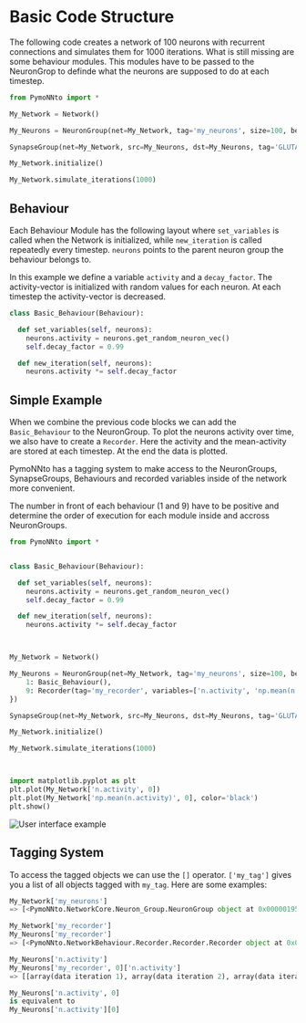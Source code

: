 # Basic Code Structure

The following code creates a network of 100 neurons with recurrent connections and simulates them for 1000 iterations. What is still missing are some behaviour modules. This modules have to be passed to the NeuronGrop to definde what the neurons are supposed to do at each timestep.


```python
from PymoNNto import *

My_Network = Network()

My_Neurons = NeuronGroup(net=My_Network, tag='my_neurons', size=100, behaviour={})

SynapseGroup(net=My_Network, src=My_Neurons, dst=My_Neurons, tag='GLUTAMATE')

My_Network.initialize()

My_Network.simulate_iterations(1000)
```

## Behaviour

Each Behaviour Module has the following layout where `set_variables` is called when the Network is initialized, while
`new_iteration` is called repeatedly every timestep. `neurons` points to the parent neuron group the behaviour belongs to.

In this example we define a variable `activity` and a `decay_factor`. The activity-vector is initialized with random values for each neuron. At each timestep the activity-vector is decreased.


```python
class Basic_Behaviour(Behaviour):

  def set_variables(self, neurons):
    neurons.activity = neurons.get_random_neuron_vec()
    self.decay_factor = 0.99

  def new_iteration(self, neurons):
    neurons.activity *= self.decay_factor
```

## Simple Example

When we combine the previous code blocks we can add the `Basic_Behaviour` to the NeuronGroup.
To plot the neurons activity over time, we also have to create a `Recorder`. Here the activity and the mean-activity are stored at each timestep.
At the end the data is plotted.

PymoNNto has a tagging system to make access to the NeuronGroups, SynapseGroups, Behaviours and recorded variables inside of the network more convenient.

The number in front of each behaviour (1 and 9) have to be positive and determine the order of execution for each module inside and accross NeuronGroups.

```python
from PymoNNto import *


class Basic_Behaviour(Behaviour):

  def set_variables(self, neurons):
    neurons.activity = neurons.get_random_neuron_vec()
    self.decay_factor = 0.99

  def new_iteration(self, neurons):
    neurons.activity *= self.decay_factor



My_Network = Network()

My_Neurons = NeuronGroup(net=My_Network, tag='my_neurons', size=100, behaviour={
    1: Basic_Behaviour(),
    9: Recorder(tag='my_recorder', variables=['n.activity', 'np.mean(n.activity)'])
})

SynapseGroup(net=My_Network, src=My_Neurons, dst=My_Neurons, tag='GLUTAMATE')

My_Network.initialize()

My_Network.simulate_iterations(1000)



import matplotlib.pyplot as plt
plt.plot(My_Network['n.activity', 0])
plt.plot(My_Network['np.mean(n.activity)', 0], color='black')
plt.show()
```
![User interface example](https://raw.githubusercontent.com/trieschlab/PymoNNto/Images/both.png)

## Tagging System

To access the tagged objects we can use the `[]` operator. `['my_tag']` gives you a list of all objects tagged with `my_tag`. Here are some examples:

```python
My_Network['my_neurons']
=> [<PymoNNto.NetworkCore.Neuron_Group.NeuronGroup object at 0x00000195F4878670>]

My_Network['my_recorder']
My_Neurons['my_recorder'] 
=> [<PymoNNto.NetworkBehaviour.Recorder.Recorder.Recorder object at 0x0000021F1B61D5E0>]

My_Neurons['n.activity']
My_Neurons['my_recorder', 0]['n.activity']
=> [[array(data iteration 1), array(data iteration 2), array(data iteration 3), ...]]

My_Neurons['n.activity', 0] 
is equivalent to 
My_Neurons['n.activity'][0] 
```